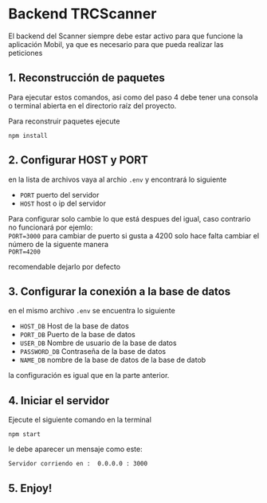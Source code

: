# Backend TRCScanner
El backend del Scanner siempre debe estar activo para que funcione la aplicación
Mobil, ya que es necesario para que pueda realizar las peticiones

## 1. Reconstrucción de paquetes
Para ejecutar estos comandos, asi como del paso 4 debe tener una consola o terminal
abierta en el directorio raíz del proyecto.  

Para reconstruir paquetes ejecute

```
npm install
```

## 2. Configurar HOST y PORT

en la lista de archivos vaya al archio ``` .env ``` y encontrará lo siguiente

* ```PORT``` puerto del servidor
* ```HOST``` host o ip del servidor

Para configurar solo cambie lo que está despues del igual, caso contrario no funcionará
por ejemlo:   
```PORT=3000```
para cambiar de puerto si gusta a 4200 solo hace falta cambiar el número de la siguente manera    
```PORT=4200```

recomendable dejarlo por defecto

## 3. Configurar la conexión a la base de datos
en el mismo archivo ```.env``` se encuentra lo siguiente

* ```HOST_DB``` Host de la base de datos
* ```PORT_DB``` Puerto de la base de datos
* ```USER_DB``` Nombre de usuario de la base de datos
* ```PASSWORD_DB``` Contraseña de la base de datos
* ```NAME_DB``` nombre de la base de datos de la base de datob

la configuración es igual que en la parte anterior.

## 4. Iniciar el servidor
Ejecute el siguiente comando en la terminal
```
npm start
```
le debe aparecer un mensaje como este: 

```Servidor corriendo en :  0.0.0.0 : 3000```

## 5. Enjoy! 